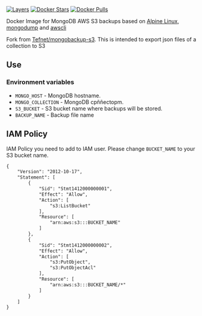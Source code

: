 [![Layers](https://images.microbadger.com/badges/image/marianmoldovan/mongoexport-s3.svg)](http://microbadger.com/images/marianmoldovan/mongoexport-s3)
[![Docker Stars](https://img.shields.io/docker/stars/marianmoldovan/mongoexport-s3.svg?style=flat-square)](https://hub.docker.com/r/marianmoldovan/mongoexport-s3)
[![Docker Pulls](https://img.shields.io/docker/pulls/marianmoldovan/mongoexport-s3.svg?style=flat-square)](https://hub.docker.com/r/marianmoldovan/mongoexport-s3/)

Docker Image for MongoDB AWS S3 backups based on [Alpine Linux](http://www.alpinelinux.org), [mongodump](https://docs.mongodb.com/manual/reference/program/mongodump/) and [awscli](https://github.com/aws/aws-cli)

Fork from [Tefnet/mongobackup-s3](https://github.com/Tefnet/mongobackup-s3). This is intended to export json files of a collection to S3

## Use

### Environment variables

- `MONGO_HOST` - MongoDB hostname.
- `MONGO_COLLECTION` - MongoDB cpññectopm.
- `S3_BUCKET` - S3 bucket name where backups will be stored.
- `BACKUP_NAME` - Backup file name

## IAM Policy

IAM Policy you need to add to IAM user. Please change `BUCKET_NAME` to your S3 bucket name.

```xml
{
    "Version": "2012-10-17",
    "Statement": [
        {
            "Sid": "Stmt1412000000001",
            "Effect": "Allow",
            "Action": [
                "s3:ListBucket"
            ],
            "Resource": [
                "arn:aws:s3:::BUCKET_NAME"
            ]
        },
        {
            "Sid": "Stmt1412000000002",
            "Effect": "Allow",
            "Action": [
                "s3:PutObject",
                "s3:PutObjectAcl"
            ],
            "Resource": [
                "arn:aws:s3:::BUCKET_NAME/*"
            ]
        }
    ]
}
```

